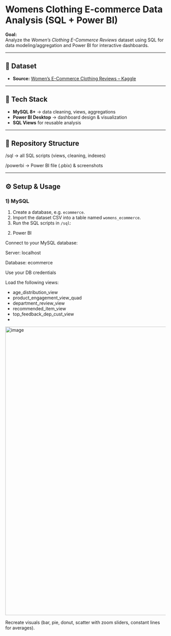 # Womens Clothing E-commerce Data Analysis (SQL + Power BI)

**Goal:**  
Analyze the *Women’s Clothing E-Commerce Reviews* dataset using SQL for data modeling/aggregation and Power BI for interactive dashboards.  

---

## 🔗 Dataset
- **Source:** [Women’s E-Commerce Clothing Reviews – Kaggle](https://www.kaggle.com/nicapotato/womens-ecommerce-clothing-reviews)  
---

## 🧰 Tech Stack
- **MySQL 8+** → data cleaning, views, aggregations  
- **Power BI Desktop** → dashboard design & visualization  
- **SQL Views** for reusable analysis  

---

## 📁 Repository Structure
/sql -> all SQL scripts (views, cleaning, indexes)

/powerbi -> Power BI file (.pbix) & screenshots

---

## ⚙️ Setup & Usage

### 1) MySQL
1. Create a database, e.g. `ecommerce`.
2. Import the dataset CSV into a table named `womens_ecommerce`.
3. Run the SQL scripts in `/sql`:


2) Power BI

Connect to your MySQL database:

Server: localhost

Database: ecommerce

Use your DB credentials

Load the following views:
- age_distribution_view
- product_engagement_view_quad
- department_review_view
- recommended_item_view
- top_feedback_dep_cust_view
- 
<img width="1568" height="903" alt="image" src="https://github.com/user-attachments/assets/2ff87e9c-ecc7-4d1a-a9df-18a2c8f7283a" />


Recreate visuals (bar, pie, donut, scatter with zoom sliders, constant lines for averages).
